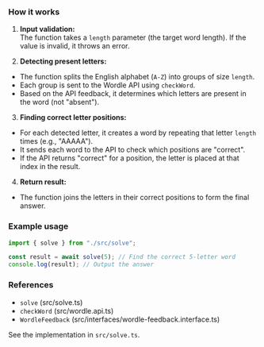 ### How it works
1. **Input validation:**  
  The function takes a `length` parameter (the target word length). If the value is invalid, it throws an error.

2. **Detecting present letters:**  
  - The function splits the English alphabet (`A-Z`) into groups of size `length`.
  - Each group is sent to the Wordle API using `checkWord`.
  - Based on the API feedback, it determines which letters are present in the word (not "absent").

3. **Finding correct letter positions:**  
  - For each detected letter, it creates a word by repeating that letter `length` times (e.g., "AAAAA").
  - It sends each word to the API to check which positions are "correct".
  - If the API returns "correct" for a position, the letter is placed at that index in the result.

4. **Return result:**  
  - The function joins the letters in their correct positions to form the final answer.

### Example usage

```ts
import { solve } from "./src/solve";

const result = await solve(5); // Find the correct 5-letter word
console.log(result); // Output the answer
```

### References

- `solve` (src/solve.ts)
- `checkWord` (src/wordle.api.ts)
- `WordleFeedback` (src/interfaces/wordle-feedback.interface.ts)

See the implementation in `src/solve.ts`.
